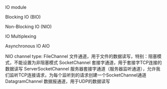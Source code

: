 IO module

Blocking IO (BIO)

Non-Blocking IO (NIO)

IO Multiplexing 


Asynchronous IO  AIO


NIO channel  type:
FileChannel  文件通道，用于文件的数据读写，特别：阻塞模式，不能设置为非阻塞模式
SocketChannel   套接字通道，用于套接字TCP连接的数据读写
ServerSocketChannel  服务器套接字通道（服务器监听通道），允许我们监听TCP连接请求，为每个监听到的请求创建一个SocketChannel通道
DatagramChannel  数据报通道，用于UDP的数据读写